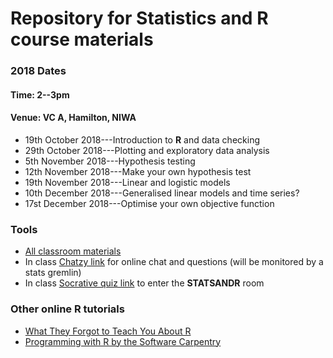 # Repository for Statistics and R course materials

### 2018 Dates
#### Time: 2--3pm
#### Venue: VC A, Hamilton, NIWA
* 19th October 2018---Introduction to **R** and data checking
* 29th October 2018---Plotting and exploratory data analysis
* 5th November 2018---Hypothesis testing 
* 12th November 2018---Make your own hypothesis test
* 19th November 2018---Linear and logistic models
* 10th December 2018---Generalised linear models and time series?
* 17st December 2018---Optimise your own objective function

### Tools

* [All classroom materials](https://jonestoddcm.apps.niwa.local/Statistics-and-R)
* In class [Chatzy link](http://www.chatzy.com/54389800096977) for online chat and questions (will be monitored by a stats gremlin)
* In class [Socrative quiz link](https://b.socrative.com/login/student/) to enter the **STATSANDR** room

### Other online **R** tutorials

* [What They Forgot to Teach You About R](https://whattheyforgot.org/)
* [Programming with R by the Software Carpentry](https://swcarpentry.github.io/r-novice-inflammation/)
